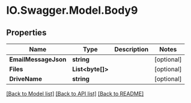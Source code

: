 # IO.Swagger.Model.Body9
## Properties

Name | Type | Description | Notes
------------ | ------------- | ------------- | -------------
**EmailMessageJson** | **string** |  | [optional] 
**Files** | **List&lt;byte[]&gt;** |  | [optional] 
**DriveName** | **string** |  | [optional] 

[[Back to Model list]](../README.md#documentation-for-models) [[Back to API list]](../README.md#documentation-for-api-endpoints) [[Back to README]](../README.md)

